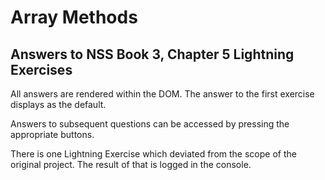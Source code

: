# Array Methods

## Answers to NSS Book 3, Chapter 5 Lightning Exercises

All answers are rendered within the DOM. The answer to the first exercise displays as the default.

Answers to subsequent questions can be accessed by pressing the appropriate buttons.

There is one Lightning Exercise which deviated from the scope of the original project. The result of that is logged in the console.